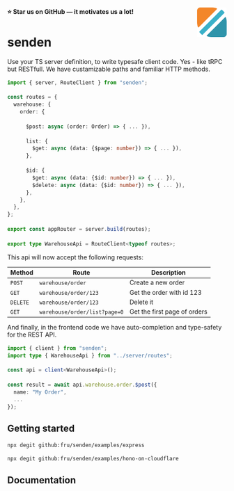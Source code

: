 <h4>
  <span> ⭐ Star us on GitHub — it motivates us a lot!</span>

  <img src="https://raw.githubusercontent.com/fru/senden/main/logo.png" align="right" height="68" alt="Logo" />
</h4>

# senden

Use your TS server definition, to write typesafe client code. Yes - like tRPC but RESTfull. We have custamizable paths and familiar HTTP methods.

```ts
import { server, RouteClient } from "senden";

const routes = {
  warehouse: {
    order: {

      $post: async (order: Order) => { ... }),

      list: {
        $get: async (data: {$page: number}) => { ... }),
      },

      $id: {
        $get: async (data: {$id: number}) => { ... }),
        $delete: async (data: {$id: number}) => { ... }),
      },
    },
  },
};

export const appRouter = server.build(routes);

export type WarehouseApi = RouteClient<typeof routes>;
```

This api will now accept the following requests:

| Method   | Route                         | Description                  |
| -------- | ----------------------------- | ---------------------------- |
| `POST`   | `warehouse/order`             | Create a new order           |
| `GET`    | `warehouse/order/123`         | Get the order with id 123    |
| `DELETE` | `warehouse/order/123`         | Delete it                    |
| `GET`    | `warehouse/order/list?page=0` | Get the first page of orders |

And finally, in the frontend code we have auto-completion and type-safety for the REST API.

```ts
import { client } from "senden";
import type { WarehouseApi } from "../server/routes";

const api = client<WarehouseApi>();

const result = await api.warehouse.order.$post({
  name: "My Order",
  ...
});
```

## Getting started

```sh
npx degit github:fru/senden/examples/express
```

```sh
npx degit github:fru/senden/examples/hono-on-cloudflare
```

## Documentation
